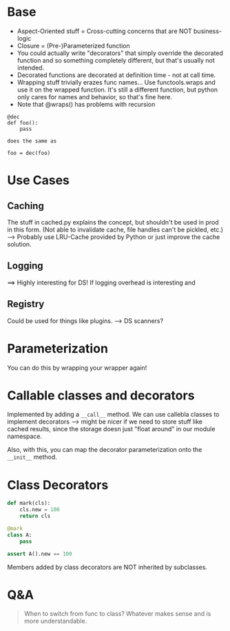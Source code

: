 # Base

- Aspect-Oriented stuff = Cross-cutting concerns that are NOT business-logic
- Closure = (Pre-)Parameterized function
- You could actually write "decorators" that simply override the decorated function and so something completely different, but that's usually not intended.
- Decorated functions are decorated at definition time - not at call time.
- Wrapping stuff trivially erazes func names... Use functools.wraps and use it on the wrapped function. It's still a different function, but python only cares for names and behavior, so that's fine here.
- Note that @wraps() has problems with recursion

```
@dec
def foo():
    pass

does the same as

foo = dec(foo)
```


# Use Cases

## Caching

The stuff in cached.py explains the concept, but shouldn't be used in prod in this form. (Not able to invalidate cache, file handles can't be pickled, etc.) --> Probably use LRU-Cache provided by Python or just improve the cache solution.


## Logging

==> Highly interesting for DS!
If logging overhead is interesting and


## Registry

Could be used for things like plugins. --> DS scanners?


# Parameterization

You can do this by wrapping your wrapper again!

# Callable classes and decorators

Implemented by adding a `__call__` method. We can use callebla classes to implement decorators --> might be nicer if we need to store stuff like cached results, since the storage doesn just "float around" in our module namespace.

Also, with this, you can map the decorator parameterization onto the `__init__` method.


# Class Decorators

```python
def mark(cls):
    cls.new = 100
    return cls

@mark
class A:
    pass

assert A().new == 100
```

Members added by class decorators are NOT inherited by subclasses.


# Q&A

> When to switch from func to class? Whatever makes sense and is more understandable.

